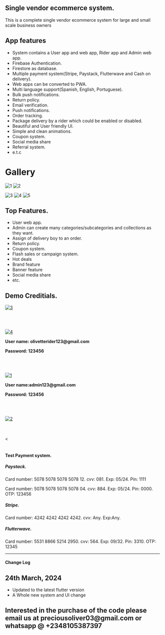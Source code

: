<html>
   <body>
      <h2>Single vendor ecommerce system.</h2>
      <p> This is a complete single vendor ecommerce system for large and small scale business owners
      <h2>App features</h2>
      <ul>
         <li> System contains a User app and web app, Rider app and Admin web app. </li>
         <li> Firebase Authentication. </li>
         <li> Firestore as database. </li>
         <li> Multiple payment system(Stripe, Paystack, Flutterwave and Cash on delivery). </li>
         <li> Web apps can be converted to PWA. </li>
         <li> Multi language support(Spanish, English, Portuguese). </li>
         <li> Bulk push notifications. </li>
         <li>Return policy.</li>
         <li>Email verification.</li>
         <li> Push notifications. </li>
         <li> Order tracking. </li>
         <li> Package delivery by a rider which could be enabled or disabled. </li>
         <li> Beautiful and User friendly UI. </li>
         <li> Simple and clean animations. </li>
         <li> Coupon system. </li>
         <li>Social media share</li>
         <li> Referral system. </li>
         <li>e.t.c</li>
      </ul>
      <p>
      <h1>
         Gallery
      </h1>
      <img src="https://i.ibb.co/qy78PGQ/1.png" alt="1" border="0">
      <img src="https://i.ibb.co/ys0DyZB/2.png" alt="2" border="0">
      </p>
      <p>
         <img src="https://i.ibb.co/55xLGXm/3.png" alt="3" border="0">
         <img src="https://i.ibb.co/1dXhZ2F/4.png" alt="4" border="0">
         <img src="https://i.ibb.co/P6TZZXb/5.png" alt="5" border="0">
      </p>
      <h2>Top Features.</h2>
      <ul>
         <li> User web app. </li>
         <!-- <li> Vendor can own multiple stores. </li> -->
         <li> Admin can create many categories/subcategories and collections as they want. </li>
         <!-- <li> Vendor can select his personal list of delivery boys and also manage them. </li> -->
         <li> Assign of delivery boy to an order. </li>
         <li> Return policy. </li>
         <li> Coupon system. </li>
         <li> Flash sales or campaign system. </li>
         <li>Hot deals</li>
         <li>Brand feature</li>
         <li>Banner feature</li>
         <li>Social media share</li>
         <li> etc. </li>
      </ul>
      <h2> Demo Creditials. </h2>
      <p>
         <a target="_blank" href="https://drive.google.com/file/d/1FqfDqKMSJcRASV0AiUZkEK770p24GMSS/view?usp=drive_link">
         <img src="https://i.ibb.co/qmx27J0/3.png" alt="3" border="0">
         </a>
      </p>
      <br>
      <br>
      <p>
         <a target="_blank" href="https://drive.google.com/file/d/1BWFab1me0OG3TfY-WiITxeqoKP7EKfq8/view?usp=drive_link">
         <img src="https://i.ibb.co/kQgBkfz/4.png" alt="4" border="0">
         </a>
      </p>
      <p style="font-weight: bold"> User name: olivetterider123@gmail.com </p>
      <p style="font-weight: bold"> Password: 123456 </p>
      <br>
      <br>
      <p>
         <a target="_blank" href="https://olivette-admin-new.web.app/">
         <img src="https://i.ibb.co/MDtQW1Z/1.png" alt="1" border="0">
         </a>
      </p>
      <p style="font-weight: bold"> User name:admin123@gmail.com </p>
      <p style="font-weight: bold"> Password: 123456 </p>
      <br>
      <br>
      <p>
         <a target="_blank" href="https://olivette-store.web.app">
         <img src="https://i.ibb.co/wrdQyGQ/2.png" alt="2" border="0">
         </a>
      </p>
      <br>
      <br>
      < <br>
      <br>
      </p>
      <h4> Test Payment system. </h4>
      <h5> Paystack. </h5>
      <p> Card number: 5078 5078 5078 5078 12. cvv: 081. Exp: 05/24. Pin: 1111 </p>
      <p> Card number: 5078 5078 5078 5078 04. cvv: 884. Exp: 05/24. Pin: 0000. OTP: 123456 </p>
      <h5> Stripe. </h5>
      <p> Card number: 4242 4242 4242 4242. cvv: Any. Exp:Any. </p>
      <h5> Flutterwave. </h5>
      <p> Card number: 5531 8866 5214 2950. cvv: 564. Exp: 09/32. Pin: 3310. OTP: 12345 </p>
      <!-- <p> NB: To successfully test vendor and delivery boy without issues. Login with the with right Creditials. Eg.
         Don't
         use a delivery boy login details in a vendor app. Thanks </p> -->
      <hr>
      <h4>Change Log</h4>
      <h2>24th March, 2024</h2>
      <ul>
         <li>Updated to the latest flutter version</li>
         <li>A Whole new system and UI change</li>
      </ul>
      <h2>
         Interested in the purchase of the code please email us at preciousoliver03@gmail.com or whatsapp @ +2348105387397
      </h2>
   </body>
</html>
